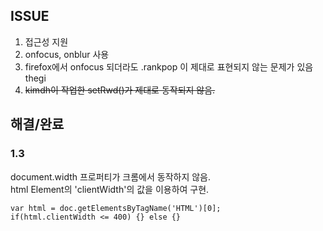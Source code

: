 ## ISSUE

1. 접근성 지원
  1. onfocus, onblur 사용
  2. firefox에서 onfocus 되더라도 .rankpop 이 제대로 표현되지 않는 문제가 있음 thegi
  3. <del>kimdh이 작업한 setRwd()가 제대로 동작되지 않음.</del>



## 해결/완료 

### 1.3 

document.width 프로퍼티가 크롬에서 동작하지 않음. <br>
html Element의 'clientWidth'의 값을 이용하여 구현. 

~~~
var html = doc.getElementsByTagName('HTML')[0];
if(html.clientWidth <= 400) {} else {}
~~~
